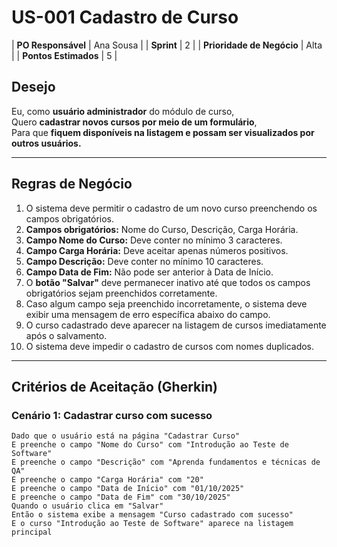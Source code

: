 # US-001 Cadastro de Curso

| **PO Responsável** | Ana Sousa |
| **Sprint** | 2 |
| **Prioridade de Negócio** | Alta |
| **Pontos Estimados** | 5 |

## Desejo

Eu, como **usuário administrador** do módulo de curso, <br>
Quero **cadastrar novos cursos por meio de um formulário**, <br>
Para que **fiquem disponíveis na listagem e possam ser visualizados por outros usuários.**

---

## Regras de Negócio

1.  O sistema deve permitir o cadastro de um novo curso preenchendo os campos obrigatórios.
2.  **Campos obrigatórios:** Nome do Curso, Descrição, Carga Horária.
3.  **Campo Nome do Curso:** Deve conter no mínimo 3 caracteres.
4.  **Campo Carga Horária:** Deve aceitar apenas números positivos.
5.  **Campo Descrição:** Deve conter no mínimo 10 caracteres.
6.  **Campo Data de Fim:** Não pode ser anterior à Data de Início.
7.  O **botão "Salvar"** deve permanecer inativo até que todos os campos obrigatórios sejam preenchidos corretamente.
8.  Caso algum campo seja preenchido incorretamente, o sistema deve exibir uma mensagem de erro específica abaixo do campo.
9.  O curso cadastrado deve aparecer na listagem de cursos imediatamente após o salvamento.
10. O sistema deve impedir o cadastro de cursos com nomes duplicados.

---

## Critérios de Aceitação (Gherkin)

### Cenário 1: Cadastrar curso com sucesso

```gherkin
Dado que o usuário está na página "Cadastrar Curso"
E preenche o campo "Nome do Curso" com "Introdução ao Teste de Software"
E preenche o campo "Descrição" com "Aprenda fundamentos e técnicas de QA"
E preenche o campo "Carga Horária" com "20"
E preenche o campo "Data de Início" com "01/10/2025"
E preenche o campo "Data de Fim" com "30/10/2025"
Quando o usuário clica em "Salvar"
Então o sistema exibe a mensagem "Curso cadastrado com sucesso"
E o curso "Introdução ao Teste de Software" aparece na listagem principal
